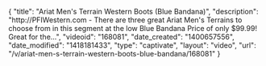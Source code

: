 {
    "title": "Ariat Men's Terrain Western Boots (Blue Bandana)",
    "description": "http:\/\/PFIWestern.com - There are three great Ariat Men's Terrains to choose from in this segment at the low Blue Bandana Price of only $99.99! Great for the...",
    "videoid": "168081",
    "date_created": "1400657556",
    "date_modified": "1418181433",
    "type": "captivate",
    "layout": "video",
    "url": "\/v\/ariat-men-s-terrain-western-boots-blue-bandana\/168081"
}